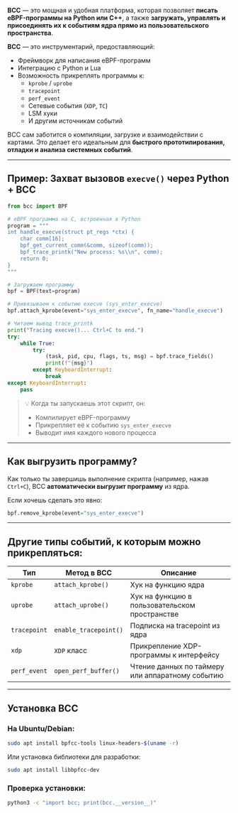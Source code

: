 **BCC** — это мощная и удобная платформа, которая позволяет **писать eBPF-программы на Python или C++**, а также **загружать, управлять и присоединять их к событиям ядра прямо из пользовательского пространства**.

**BCC** — это инструментарий, предоставляющий:

- Фреймворк для написания eBPF-программ
- Интеграцию с Python и Lua
- Возможность прикреплять программы к:
  - `kprobe` / `uprobe`
  - `tracepoint`
  - `perf_event`
  - Сетевые события (`XDP`, `TC`)
  - LSM хуки
  - И другим источникам событий

BCC сам заботится о компиляции, загрузке и взаимодействии с картами. Это делает его идеальным для **быстрого прототипирования, отладки и анализа системных событий**.

---

##  Пример: Захват вызовов `execve()` через Python + BCC

```python
from bcc import BPF

# eBPF программа на C, встроенная в Python
program = """
int handle_execve(struct pt_regs *ctx) {
    char comm[16];
    bpf_get_current_comm(&comm, sizeof(comm));
    bpf_trace_printk("New process: %s\\n", comm);
    return 0;
}
"""

# Загружаем программу
bpf = BPF(text=program)

# Привязываем к событию execve (sys_enter_execve)
bpf.attach_kprobe(event="sys_enter_execve", fn_name="handle_execve")

# Читаем вывод trace_printk
print("Tracing execve()... Ctrl+C to end.")
try:
    while True:
        try:
            (task, pid, cpu, flags, ts, msg) = bpf.trace_fields()
            print(f"{msg}")
        except KeyboardInterrupt:
            break
except KeyboardInterrupt:
    pass
```

> 💡 Когда ты запускаешь этот скрипт, он:
> - Компилирует eBPF-программу
> - Прикрепляет её к событию `sys_enter_execve`
> - Выводит имя каждого нового процесса

---

## Как выгрузить программу?

Как только ты завершишь выполнение скрипта (например, нажав `Ctrl+C`), BCC **автоматически выгрузит программу** из ядра.

Если хочешь сделать это явно:

```python
bpf.remove_kprobe(event="sys_enter_execve")
```

---

## Другие типы событий, к которым можно прикрепляться:

| Тип | Метод в BCC | Описание |
|-----|-------------|----------|
| `kprobe` | `attach_kprobe()` | Хук на функцию ядра |
| `uprobe` | `attach_uprobe()` | Хук на функцию в пользовательском пространстве |
| `tracepoint` | `enable_tracepoint()` | Подписка на tracepoint из ядра |
| `xdp` | `XDP` класс | Прикрепление XDP-программы к интерфейсу |
| `perf_event` | `open_perf_buffer()` | Чтение данных по таймеру или аппаратному событию |

---

## Установка BCC

### На Ubuntu/Debian:

```bash
sudo apt install bpfcc-tools linux-headers-$(uname -r)
```

Или установка библиотеки для разработки:

```bash
sudo apt install libbpfcc-dev
```

### Проверка установки:

```bash
python3 -c "import bcc; print(bcc.__version__)"
```
